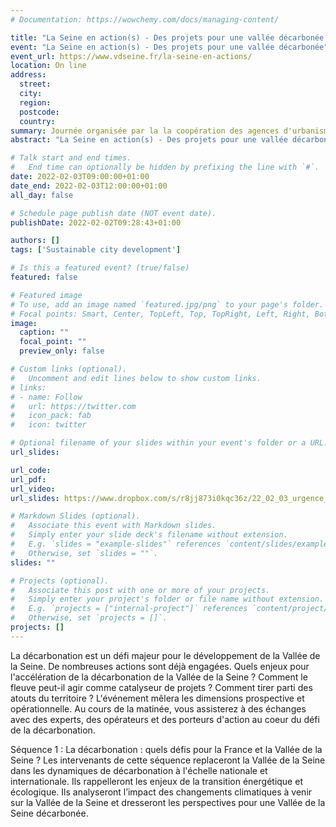 ```yaml
---
# Documentation: https://wowchemy.com/docs/managing-content/

title: "La Seine en action(s) - Des projets pour une vallée décarbonée: Intervention à l'événement de la coopération des agences d'urbanisme de la Vallée de la Seine"
event: "La Seine en action(s) - Des projets pour une vallée décarbonée"
event_url: https://www.vdseine.fr/la-seine-en-actions/
location: On line
address:
  street:
  city:
  region:
  postcode:
  country:
summary: Journée organisée par la la coopération des agences d'urbanisme de la Vallée de la Seine
abstract: "La Seine en action(s) - Des projets pour une vallée décarbonée: journée organisée par la la coopération des agences d'urbanisme de la Vallée de la Seine."

# Talk start and end times.
#   End time can optionally be hidden by prefixing the line with `#`.
date: 2022-02-03T09:00:00+01:00
date_end: 2022-02-03T12:00:00+01:00
all_day: false

# Schedule page publish date (NOT event date).
publishDate: 2022-02-02T09:28:43+01:00

authors: []
tags: ['Sustainable city development']

# Is this a featured event? (true/false)
featured: false

# Featured image
# To use, add an image named `featured.jpg/png` to your page's folder. 
# Focal points: Smart, Center, TopLeft, Top, TopRight, Left, Right, BottomLeft, Bottom, BottomRight.
image:
  caption: ""
  focal_point: ""
  preview_only: false

# Custom links (optional).
#   Uncomment and edit lines below to show custom links.
# links:
# - name: Follow
#   url: https://twitter.com
#   icon_pack: fab
#   icon: twitter

# Optional filename of your slides within your event's folder or a URL.
url_slides:

url_code:
url_pdf:
url_video:
url_slides: https://www.dropbox.com/s/r8jj873i0kqc36z/22_02_03_urgence_climatique_locale.pdf?dl=0

# Markdown Slides (optional).
#   Associate this event with Markdown slides.
#   Simply enter your slide deck's filename without extension.
#   E.g. `slides = "example-slides"` references `content/slides/example-slides.md`.
#   Otherwise, set `slides = ""`.
slides: ""

# Projects (optional).
#   Associate this post with one or more of your projects.
#   Simply enter your project's folder or file name without extension.
#   E.g. `projects = ["internal-project"]` references `content/project/deep-learning/index.md`.
#   Otherwise, set `projects = []`.
projects: []
---
```


La décarbonation est un défi majeur pour le développement de la Vallée de la Seine. De nombreuses actions sont déjà engagées. Quels enjeux pour l'accélération de la décarbonation de la Vallée de la Seine ? Comment le fleuve peut-il agir comme catalyseur de projets ? Comment tirer parti des atouts du territoire ? L'événement mêlera les dimensions prospective et opérationnelle. Au cours de la matinée, vous assisterez à des échanges avec des experts, des opérateurs et des porteurs d'action au coeur du défi de la décarbonation. 

Séquence 1 : La décarbonation : quels défis pour la France et la Vallée de la Seine ?
Les intervenants de cette séquence replaceront la Vallée de la Seine dans les dynamiques de décarbonation à l'échelle nationale et internationale.  Ils rappelleront les enjeux de la transition énergétique et écologique. Ils analyseront l’impact des changements climatiques à venir sur la Vallée de la Seine et dresseront les perspectives pour une Vallée de la Seine décarbonée.
